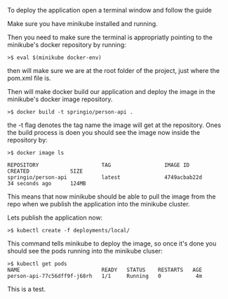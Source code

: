 To deploy the application open a terminal window and follow the guide

Make sure you have minikube installed and running.

Then you need to make sure the terminal is appropriatly pointing to
the minikube's docker repository by running:

	>$ eval $(minikube docker-env)
	

then will make sure we are at the root folder of the project,
just where the pom.xml file is.

Then will make docker build our application and deploy the image
in the minikube's docker image repository.

	>$ docker build -t springio/person-api .
	

the -t flag denotes the tag name the image will get at the repository.
Ones the build process is doen you should see the image now inside the
repository by:

	>$ docker image ls
	
    REPOSITORY                    TAG                 IMAGE ID            CREATED             SIZE
    springio/person-api           latest              4749acbab22d        34 seconds ago      124MB


This means that now minikube should be able to pull the image from the repo when
we publish the application into the minikube cluster.

Lets publish the application now:
	
	>$ kubectl create -f deployments/local/
	

This command tells minikube to deploy the image, so once it's done you should
see the pods running into the minikube cluser:

	>$ kubectl get pods
	NAME                          READY   STATUS    RESTARTS   AGE
	person-api-77c56dff9f-j68rh   1/1     Running   0           4m

This is a test.